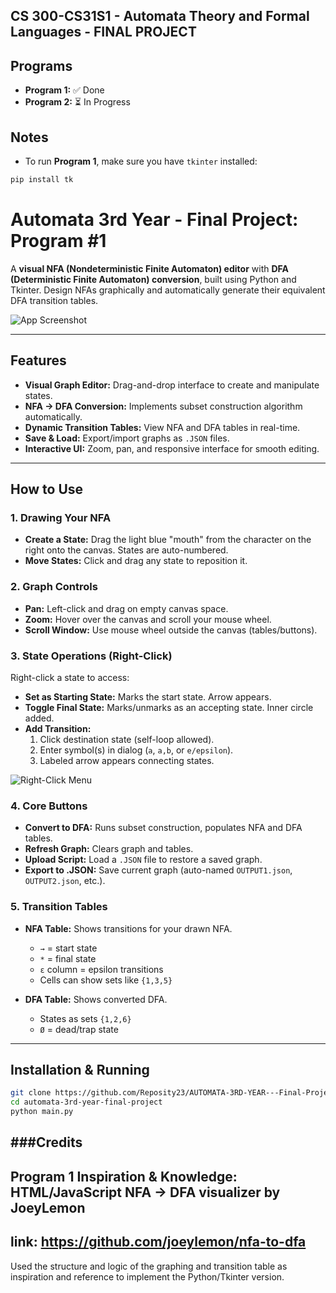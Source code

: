 ## CS 300-CS31S1 - Automata Theory and Formal Languages - FINAL PROJECT

## Programs
- **Program 1:** ✅ Done
- **Program 2:** ⏳ In Progress

## Notes
- To run **Program 1**, make sure you have `tkinter` installed:
```bash
pip install tk
```
# Automata 3rd Year - Final Project: Program #1

A **visual NFA (Nondeterministic Finite Automaton) editor** with **DFA (Deterministic Finite Automaton) conversion**, built using Python and Tkinter. Design NFAs graphically and automatically generate their equivalent DFA transition tables.  

![App Screenshot](https://github.com/user-attachments/assets/519e6ca1-eeee-47db-8d1f-afbf7d1f3f2b)

---

## Features

- **Visual Graph Editor:** Drag-and-drop interface to create and manipulate states.  
- **NFA → DFA Conversion:** Implements subset construction algorithm automatically.  
- **Dynamic Transition Tables:** View NFA and DFA tables in real-time.  
- **Save & Load:** Export/import graphs as `.JSON` files.  
- **Interactive UI:** Zoom, pan, and responsive interface for smooth editing.  

---

## How to Use

### 1. Drawing Your NFA

- **Create a State:** Drag the light blue "mouth" from the character on the right onto the canvas. States are auto-numbered.  
- **Move States:** Click and drag any state to reposition it.  

### 2. Graph Controls

- **Pan:** Left-click and drag on empty canvas space.  
- **Zoom:** Hover over the canvas and scroll your mouse wheel.  
- **Scroll Window:** Use mouse wheel outside the canvas (tables/buttons).  

### 3. State Operations (Right-Click)

Right-click a state to access:

- **Set as Starting State:** Marks the start state. Arrow appears.  
- **Toggle Final State:** Marks/unmarks as an accepting state. Inner circle added.  
- **Add Transition:**  
  1. Click destination state (self-loop allowed).  
  2. Enter symbol(s) in dialog (`a`, `a,b`, or `e/epsilon`).  
  3. Labeled arrow appears connecting states.  

![Right-Click Menu](https://github.com/user-attachments/assets/eae4564b-2784-4ddb-8cb1-a95f7f419226)

### 4. Core Buttons

- **Convert to DFA:** Runs subset construction, populates NFA and DFA tables.  
- **Refresh Graph:** Clears graph and tables.  
- **Upload Script:** Load a `.JSON` file to restore a saved graph.  
- **Export to .JSON:** Save current graph (auto-named `OUTPUT1.json`, `OUTPUT2.json`, etc.).  

### 5. Transition Tables

- **NFA Table:** Shows transitions for your drawn NFA.  
  - `→` = start state  
  - `*` = final state  
  - `ε` column = epsilon transitions  
  - Cells can show sets like `{1,3,5}`  

- **DFA Table:** Shows converted DFA.  
  - States as sets `{1,2,6}`  
  - `Ø` = dead/trap state  

---

## Installation & Running

```bash
git clone https://github.com/Reposity23/AUTOMATA-3RD-YEAR---Final-Project.git
cd automata-3rd-year-final-project
python main.py

```
###Credits
---
Program 1 Inspiration & Knowledge: HTML/JavaScript NFA → DFA visualizer by JoeyLemon
----
link: https://github.com/joeylemon/nfa-to-dfa
---
Used the structure and logic of the graphing and transition table as inspiration and reference to implement the Python/Tkinter version.
